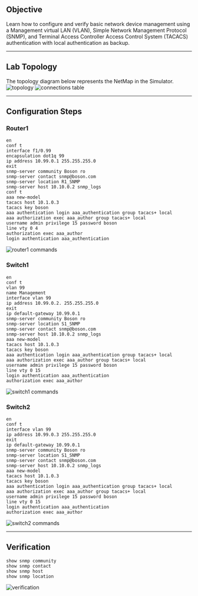 ## Objective
Learn how to configure and verify basic network device management using a Management virtual LAN (VLAN), Simple Network Management Protocol (SNMP), and Terminal Access Controller Access Control System (TACACS) authentication with local authentication as backup.

---

## Lab Topology
The topology diagram below represents the NetMap in the Simulator.
![topology](https://github.com/nickbruggen90/Boson-Network-Labs/blob/main/Images/Screenshot%202025-05-19%20090949.png)
![connections table](https://github.com/nickbruggen90/Boson-Network-Labs/blob/main/Images/Screenshot%202025-05-19%20091001.png)

---

## Configuration Steps
### Router1
```cisco
en
conf t
interface f1/0.99
encapsulation dot1q 99
ip address 10.99.0.1 255.255.255.0
exit
snmp-server community Boson ro
snmp-server contact snmp@boson.com
snmp-server location R1_SNMP
snmp-server host 10.10.0.2 snmp_logs
conf t
aaa new-model
tacacs host 10.1.0.3
tacacs key boson
aaa authentication login aaa_authentication group tacacs+ local
aaa authorization exec aaa_author group tacacs+ local
username admin privilege 15 password boson
line vty 0 4
authorization exec aaa_author
login authentication aaa_authentication
```
![router1 commands](https://github.com/nickbruggen90/Boson-Network-Labs/blob/main/Images/Screenshot%202025-05-19%20091012.png)

### Switch1
```cisco
en
conf t
vlan 99
name Management
interface vlan 99
ip address 10.99.0.2. 255.255.255.0
exit
ip default-gateway 10.99.0.1
snmp-server community Boson ro
snmp-server location S1_SNMP
snmp-server contact snmp@boson.com
snmp-server host 10.10.0.2 snmp_logs
aaa new-model
tacacs host 10.1.0.3
tacacs key boson
aaa authentication login aaa_authentication group tacacs+ local
aaa authorization exec aaa_author group tacacs+ local
username admin privilege 15 password boson
line vty 0 15
login authentication aaa_authentication
authorization exec aaa_author
```
![switch1 commands](https://github.com/nickbruggen90/Boson-Network-Labs/blob/main/Images/Screenshot%202025-05-19%20091022.png)

### Switch2
```cisco
en
conf t
interface vlan 99
ip address 10.99.0.3 255.255.255.0
exit
ip default-gateway 10.99.0.1
snmp-server community Boson ro
snmp-server location S1_SNMP
snmp-server contact snmp@boson.com
snmp-server host 10.10.0.2 snmp_logs
aaa new-model
tacacs host 10.1.0.3
tacacs key boson
aaa authentication login aaa_authentication group tacacs+ local
aaa authorization exec aaa_author group tacacs+ local
username admin privilege 15 password boson
line vty 0 15
login authentication aaa_authentication
authorization exec aaa_author
```
![switch2 commands](https://github.com/nickbruggen90/Boson-Network-Labs/blob/main/Images/Screenshot%202025-05-19%20091032.png)

---

## Verification
```cisco
show snmp community
show snmp contact
show snmp host
show snmp location
```
![verification](https://github.com/nickbruggen90/Boson-Network-Labs/blob/main/Images/Screenshot%202025-05-19%20091126.png)
